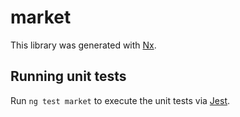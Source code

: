 # market

This library was generated with [Nx](https://nx.dev).

## Running unit tests

Run `ng test market` to execute the unit tests via [Jest](https://jestjs.io).
